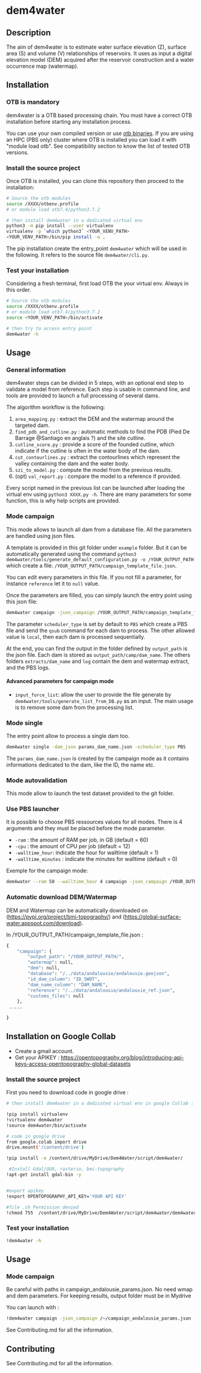 # dem4water

## Description

The aim of dem4water is to estimate water surface elevation (Z), surface area (S) and volume (V) relationships of reservoirs. It uses as input a digital elevation model (DEM) acquired after the reservoir construction and a water occurrence map (watermap).

## Installation

### OTB is mandatory

dem4water is a OTB based processing chain. You must have a correct OTB installation before starting any installation process.

You can use your own compiled version or use [otb binaries](https://www.orfeo-toolbox.org/download/). If you are using an HPC (PBS only) cluster where OTB is installed you can load it with "module load otb". See compatibility section to know the list of tested OTB versions.

### Install the source project

Once OTB is installed, you can clone this repository then proceed to the installation:

```bash
# Source the otb modules
source /XXXX/otbenv.profile
# or module load otb7.4/python3.7.2

# then install dem4water in a dedicated virtual env
python3 -m pip install --user virtualenv
virtualenv -p `which python3` <YOUR_VENV_PATH>
<YOUR_VENV_PATH>/bin/pip install -e .

```

The pip installation create the entry_point `dem4water` which will be used in the following. It refers to the source file `dem4water/cli.py`.

### Test your installation

Considering a fresh terminal, first load OTB the your virtual env. Always in this order.

```bash
# Source the otb modules
source /XXXX/otbenv.profile
# or module load otb7.4/python3.7.2
source <YOUR_VENV_PATH>/bin/activate

# then try to access entry point
dem4water -h

```

## Usage

### General information

dem4water steps can be divided in 5 steps, with an optional end step to validate a model from reference. Each step is usable in command line, and tools are provided to launch a full processing of several dams.

The algorithm workflow is the following:

1. `area_mapping.py` : extract the DEM and the watermap around the targeted dam.
2. `find_pdb_and_cutline.py` : automatic methods to find the PDB (Pied De Barrage @Santiago en anglais ?) and the site cutline.
3. `cutline_score.py` : provide a score of the founded cutline, which indicate if the cutline is often in the water body of the dam.
4. `cut_contourlines.py` : extract the contourlines which represent the valley containing the dam and the water body.
5. `szi_to_model.py` : compute the model from the previous results.
6. (opt) `val_report.py` : compare the model to a reference if provided.

Every script named in the previous list can be launched after loading the virtual env using `python3 XXXX.py -h`. There are many parameters for some function, this is why help scripts are provided.

### Mode campaign

This mode allows to launch all dam from a database file. All the parameters are handled using json files.

A template is provided in this git folder under `example` folder. But it can be automatically generated using the command `python3 dem4water/tools/generate_default_configuration.py -o /YOUR_OUTPUT_PATH` which create a file: `/YOUR_OUTPUT_PATH/campaign_template_file.json`.

You can edit every parameters in this file. If you not fill a parameter, for instance `reference` let it to `null` value.

Once the parameters are filled, you can simply launch the entry point using this json file:

```bash
dem4water campaign -json_campaign /YOUR_OUTPUT_PATH/campaign_template_file.json -scheduler_type PBS
```

The parameter `scheduler_type` is set by default to `PBS` which create a PBS file and send the `qsub` command for each dam to process.
The other allowed value is `local`, then each dam is processed sequentially.

At the end, you can find the output in the folder defined by `output_path` is the json file. Each dam is stored as `output_path/camp/dam_name`.
The others folders `extracts/dam_name` and `log` contain the dem and watermap extract, and the PBS logs.

#### Advanced parameters for campaign mode

- `input_force_list`: allow the user to provide the file generate by `dem4water/tools/generate_list_from_DB.py` as an input. The main usage is to remove some dam from the processing list.

### Mode single

The entry point allow to process a single dam too.

```bash
dem4water single -dam_json params_dam_name.json -scheduler_type PBS
```

The `params_dam_name.json` is created by the campaign mode as it contains informations dedicated to the dam, like the ID, the name etc.

### Mode autovalidation

This mode allow to launch the test dataset provided to the git folder.

### Use PBS launcher

It is possible to choose PBS ressources values for all modes. There is 4 arguments and they must be placed before the mode parameter.

- `-ram` : the amount of RAM per job, in GB (default = 60)
- `-cpu` : the amount of CPU per job (default = 12)
- `-walltime_hour`: indicate the hour for walltime (default = 1)
- `-walltime_minutes` : indicate the minutes for walltime (default = 0)

Exemple for the campaign mode:

```bash
dem4water --ram 50 --walltime_hour 4 campaign -json_campaign /YOUR_OUTPUT_PATH/campaign_template_file.json -scheduler_type PBS
```
### Automatic download DEM/Watermap 

DEM and Watermap can be automatically downloaded on (https://pypi.org/project/bmi-topography/) and (https://global-surface-water.appspot.com/download).

In /YOUR_OUTPUT_PATH/campaign_template_file.json :

```bash
{
    "campaign": {
        "output_path": "/YOUR_OUTPUT_PATH/",
        "watermap": null,
        "dem": null,
        "database": "/../data/andalousie/andalousie.geojson",
        "id_dam_column": "ID_SWOT",
        "dam_name_column": "DAM_NAME",
        "reference": "/../data/andalousie/andalousie_ref.json",
        "customs_files": null
    },
 .....

}
```

## Installation on Google Collab

- Create a gmail account. 
- Get your APIKEY : https://opentopography.org/blog/introducing-api-keys-access-opentopography-global-datasets

### Install the source project

First you need to download code in google drive :

```bash
# then install dem4water in a dedicated virtual env in google Collab :

!pip install virtualenv
!virtualenv dem4water
!source dem4water/bin/activate

# code in google drive 
from google.colab import drive
drive.mount('/content/drive')

!pip install -e /content/drive/MyDrive/Dem4Water/script/dem4water/

 #Install Gdal/OGR, rasterio, bmi-topography
!apt-get install gdal-bin -y


#export apikey
!export OPENTOPOGRAPHY_API_KEY='YOUR API KEY'

#file .sh Permission denied 
!chmod 755  /content/drive/MyDrive/Dem4Water/script/dem4water/dem4water/gen_contourline_polygons.sh

```

### Test your installation

```bash
!dem4water -h

```

## Usage


### Mode campaign

Be careful with paths in campaign_andalousie_params.json. No need wmap and dem parameters.
For keeping results, output folder must be in Mydrive

You can launch with :

```bash
!dem4water campaign -json_campaign /~/campaign_andalousie_params.json -scheduler_type local

```

See Contributing.md for all the information.

## Contributing

See Contributing.md for all the information.
